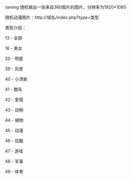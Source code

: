 ranimg
随机输出一张来自360图片的图片，分辨率为1920*1080

随机动漫图片：http://域名/index.php?type=类型

类型介绍：

13 - 全部

16 - 美女

20 - 明星

39 - 风景

40 - 小清新

41 - 酷车

42 - 爱情

43 - 动物

44 - 植物

45 - 动漫

46 - 炫酷

47 - 游戏

48 - 军事

49 - 体育
